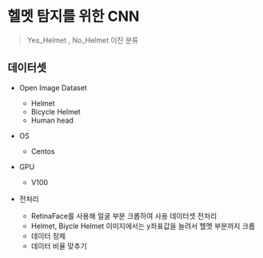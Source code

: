 # 헬멧 탐지를 위한 CNN

> Yes_Helmet , No_Helmet  이진 분류
> 

## 데이터셋

- Open Image Dataset
    - Helmet
    - Bicycle Helmet
    - Human head
    
- OS
    - Centos

- GPU
    - V100
    
- 전처리
    - RetinaFace를 사용해 얼굴 부분 크롭하여 사용 데이터셋 전처리
    - Helmet, Biycle Helmet 이미지에서는 y좌표값을 늘려서 헬멧 부분까지 크롭
    - 데이터 정제
    - 데이터 비율 맞추기
